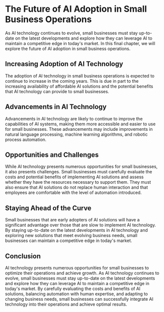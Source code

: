 The Future of AI Adoption in Small Business Operations
=============================================================================

As AI technology continues to evolve, small businesses must stay up-to-date on the latest developments and explore how they can leverage AI to maintain a competitive edge in today's market. In this final chapter, we will explore the future of AI adoption in small business operations.

Increasing Adoption of AI Technology
------------------------------------

The adoption of AI technology in small business operations is expected to continue to increase in the coming years. This is due in part to the increasing availability of affordable AI solutions and the potential benefits that AI technology can provide to small businesses.

Advancements in AI Technology
-----------------------------

Advancements in AI technology are likely to continue to improve the capabilities of AI systems, making them more accessible and easier to use for small businesses. These advancements may include improvements in natural language processing, machine learning algorithms, and robotic process automation.

Opportunities and Challenges
----------------------------

While AI technology presents numerous opportunities for small businesses, it also presents challenges. Small businesses must carefully evaluate the costs and potential benefits of implementing AI solutions and assess whether they have the resources necessary to support them. They must also ensure that AI solutions do not replace human interaction and that employees are comfortable with the level of automation introduced.

Staying Ahead of the Curve
--------------------------

Small businesses that are early adopters of AI solutions will have a significant advantage over those that are slow to implement AI technology. By staying up-to-date on the latest developments in AI technology and exploring new solutions that meet evolving business needs, small businesses can maintain a competitive edge in today's market.

Conclusion
----------

AI technology presents numerous opportunities for small businesses to optimize their operations and achieve growth. As AI technology continues to evolve, small businesses must stay up-to-date on the latest developments and explore how they can leverage AI to maintain a competitive edge in today's market. By carefully evaluating the costs and benefits of AI solutions, balancing automation with human expertise, and adapting to changing business needs, small businesses can successfully integrate AI technology into their operations and achieve optimal results.
